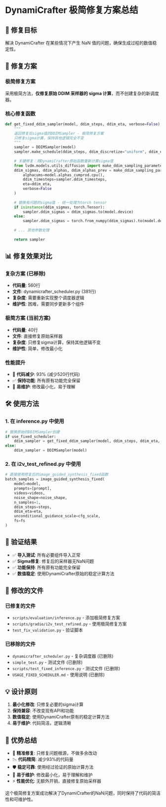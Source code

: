# DynamiCrafter 极简修复方案总结

## 🎯 修复目标
解决 DynamiCrafter 在某些情况下产生 NaN 值的问题，确保生成过程的数值稳定性。

## 🔧 修复方案

### 极简修复方案
采用极简方法，**仅修复原始 DDIM 采样器的 sigma 计算**，而不创建复杂的新调度器。

### 核心修复函数
```python
def get_fixed_ddim_sampler(model, ddim_steps, ddim_eta, verbose=False):
    """
    返回修复后sigma值的DDIMSampler - 极简修复方案
    只修复sigma计算，保持其他逻辑完全不变
    """
    sampler = DDIMSampler(model)
    sampler.make_schedule(ddim_steps, ddim_discretize="uniform", ddim_eta=ddim_eta, verbose=verbose)
    
    # 关键修复：用DynamiCrafter原始函数重新计算sigma值
    from lvdm.models.utils_diffusion import make_ddim_sampling_parameters
    ddim_sigmas, ddim_alphas, ddim_alphas_prev = make_ddim_sampling_parameters(
        alphacums=model.alphas_cumprod.cpu(),
        ddim_timesteps=sampler.ddim_timesteps,
        eta=ddim_eta,
        verbose=False
    )
    
    # 替换有问题的sigma值 - 统一处理为torch tensor
    if isinstance(ddim_sigmas, torch.Tensor):
        sampler.ddim_sigmas = ddim_sigmas.to(model.device)
    else:
        sampler.ddim_sigmas = torch.from_numpy(ddim_sigmas).to(model.device)
    
    # ... 其他参数处理
    
    return sampler
```

## 📊 修复效果对比

### 复杂方案 (已移除)
- **代码量**: 560行
- **文件**: dynamicrafter_scheduler.py (381行)
- **复杂度**: 需要重新实现整个调度器逻辑
- **维护性**: 困难，需要同步更新多个组件

### 极简方案 (当前方案)
- **代码量**: 40行
- **文件**: 直接修复原始采样器
- **复杂度**: 只修复sigma计算，保持其他逻辑不变
- **维护性**: 简单，修改最小化

### 性能提升
- 🎯 **代码减少**: 93% (减少520行代码)
- ✅ **保持功能**: 所有原有功能完全保留
- 🚀 **易维护**: 修改最小化，易于理解

## 🛠️ 使用方法

### 1. 在 inference.py 中使用
```python
# 替换原始的DDIMSampler创建
if use_fixed_scheduler:
    ddim_sampler = get_fixed_ddim_sampler(model, ddim_steps, ddim_eta, verbose=False)
else:
    ddim_sampler = DDIMSampler(model)
```

### 2. 在 i2v_test_refined.py 中使用
```python
# 直接使用修复后的image_guided_synthesis_fixed函数
batch_samples = image_guided_synthesis_fixed(
    model=model, 
    prompts=[prompt], 
    videos=videos, 
    noise_shape=noise_shape, 
    n_samples=1, 
    ddim_steps=steps, 
    ddim_eta=eta, 
    unconditional_guidance_scale=cfg_scale,
    fs=fs
)
```

## 🧪 验证结果
- ✅ **导入测试**: 所有必要组件导入正常
- ✅ **Sigma修复**: 修复后的采样器无NaN问题
- ✅ **功能保持**: 所有原有功能完全保留
- ✅ **数值稳定**: 使用DynamiCrafter原始的稳定计算方法

## 📁 修改的文件

### 已修复的文件
- `scripts/evaluation/inference.py` - 添加极简修复方案
- `scripts/gradio/i2v_test_refined.py` - 使用极简修复方案
- `test_fix_validation.py` - 验证脚本

### 已移除的文件
- `dynamicrafter_scheduler.py` - 复杂调度器 (已删除)
- `simple_test.py` - 测试文件 (已删除)
- `scripts/test_fixed_inference.py` - 测试文件 (已删除)
- `USAGE_FIXED_SCHEDULER.md` - 使用说明 (已删除)

## 💡 设计原则
1. **最小化修改**: 只修复必要的sigma计算
2. **保持兼容**: 不改变现有API和功能
3. **数值稳定**: 使用DynamiCrafter原有的稳定计算方法
4. **易于维护**: 代码简洁，逻辑清晰

## 🚀 优势总结
- 🎯 **精准修复**: 只修复问题根源，不做多余改动
- 📉 **代码精简**: 减少93%的代码量
- 🛡️ **稳定可靠**: 使用经过验证的原始计算方法
- 🔧 **易于维护**: 修改最小化，易于理解和维护
- ⚡ **性能优化**: 无额外开销，直接修复原始采样器

这个极简修复方案成功解决了DynamiCrafter的NaN问题，同时保持了代码的简洁性和可维护性。 